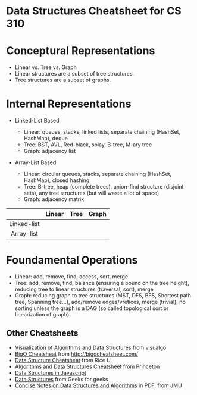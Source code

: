 # Data Structures Cheatsheet for CS 310

# Conceptural Representations

- Linear vs. Tree vs. Graph
- Linear structures are a subset of tree structures.
- Tree structures are a subset of graphs.

# Internal Representations

- Linked-List Based
  - Linear: queues, stacks, linked lists, separate chaining (HashSet, HashMap), deque
  - Tree: BST, AVL, Red-black, splay, B-tree, M-ary tree
  - Graph: adjacency list
  
- Array-List Based
  - Linear: circular queues, stacks, separate chaining (HashSet, HashMap), closed hashing, 
  - Tree: B-tree, heap (complete trees), union-find structure (disjoint sets), any tree structures (but will waste a lot of space)
  - Graph: adjacency matrix
  
 |   |Linear|Tree|Graph|
 |:-:| :-:|:-:|:-:|
 |Linked-list| | | |
 |Array-list| | | |

# Foundamental Operations

- Linear: add, remove, find, access, sort, merge
- Tree: add, remove, find, balance (ensuring a bound on the tree height), reducing tree to linear structures (traversal, sort), merge
- Graph: reducing graph to tree structures (MST, DFS, BFS, Shortest path tree, Spanning tree...), add/remove edges/vretices, merge (trivial), no sorting unless the graph is a DAG (so called topological sort or linearization of graph). 
  
## Other Cheatsheets 

- [Visualization of Algorithms and Data Structures](https://visualgo.net/en) from visualgo
- [BigO Cheatsheat](http://bigocheatsheet.com/img/big-o-cheat-sheet-poster.png) from http://bigocheatsheet.com/
- [Data Structure Cheatsheat](https://www.clear.rice.edu/comp160/data_cheat.html) from Rice U.
- [Algorithms and Data Structures Cheatsheet](https://algs4.cs.princeton.edu/cheatsheet/) from Princeton
- [Data Structures in Javascript](http://blog.benoitvallon.com/data-structures-in-javascript/data-structures-in-javascript/)
- [Data Structures](http://www.geeksforgeeks.org/data-structures/) from Geeks for geeks
- [Concise Notes on Data Structures and Algorithms](https://w3.cs.jmu.edu/spragunr/CS240_F12/ConciseNotes.pdf) in PDF, from JMU

## 

